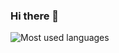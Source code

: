 ### Hi there 👋

![Most used languages](https://github-readme-stats.vercel.app/api/top-langs/?username=marc-jb&layout=compact)
